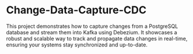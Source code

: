 # Change-Data-Capture-CDC
This project demonstrates how to capture changes from a PostgreSQL database and stream them into Kafka using Debezium. It showcases a robust and scalable way to track and propagate data changes in real-time, ensuring your systems stay synchronized and up-to-date.
